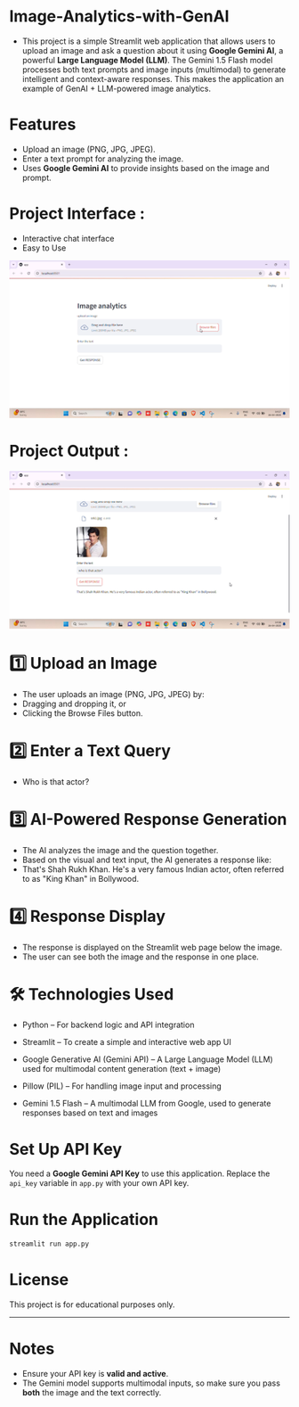# Image-Analytics-with-GenAI
- This project is a simple Streamlit web application that allows users to upload an image and ask a question about it using **Google Gemini 
 AI**, a powerful **Large Language Model (LLM)**. The Gemini 1.5 Flash model processes both text prompts and image inputs (multimodal) to 
 generate intelligent and context-aware responses. This makes the application an example of GenAI + LLM-powered image analytics.

# Features
- Upload an image (PNG, JPG, JPEG).
- Enter a text prompt for analyzing the image.
- Uses **Google Gemini AI** to provide insights based on the image and prompt.

# Project Interface :
- Interactive chat interface
- Easy to Use

![Alt text](https://github.com/farhankhan1112/Image-Analytics-with-GenAI/blob/53f8e0fadb1110192800013b36aee7baaff75688/Screenshot/Project%20Interface.png)

# Project Output :
![Alt text](https://github.com/farhankhan1112/Image-Analytics-with-GenAI/blob/53f8e0fadb1110192800013b36aee7baaff75688/Screenshot/Project%20output.png)

# 1️⃣ Upload an Image
- The user uploads an image (PNG, JPG, JPEG) by:
- Dragging and dropping it, or
- Clicking the Browse Files button.

# 2️⃣ Enter a Text Query
- Who is that actor?

# 3️⃣ AI-Powered Response Generation
- The AI analyzes the image and the question together.
- Based on the visual and text input, the AI generates a response like:
- That's Shah Rukh Khan. He's a very famous Indian actor, often referred to as "King Khan" in Bollywood.

# 4️⃣ Response Display
- The response is displayed on the Streamlit web page below the image.
- The user can see both the image and the response in one place.

# 🛠️ Technologies Used
- Python – For backend logic and API integration

- Streamlit – To create a simple and interactive web app UI

- Google Generative AI (Gemini API) – A Large Language Model (LLM) used for multimodal content generation (text + image)

- Pillow (PIL) – For handling image input and processing

- Gemini 1.5 Flash – A multimodal LLM from Google, used to generate responses based on text and images


# Set Up API Key  
You need a **Google Gemini API Key** to use this application. Replace the `api_key` variable in `app.py` with your own API key.

# Run the Application
```bash
streamlit run app.py
```

# License
This project is for educational purposes only.

---

# **Notes**
- Ensure your API key is **valid and active**.
- The Gemini model supports multimodal inputs, so make sure you pass **both** the image and the text correctly.
